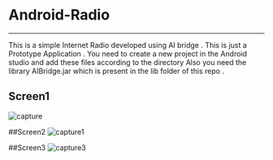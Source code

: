 # Android-Radio
---
This is a simple Internet Radio developed using AI bridge . 
This is just a Prototype Application . 
You need to create a new project in the Android studio and add these files according to the directory 
Also you need the library AIBridge.jar which is present in the lib folder of this repo . 

## Screen1
![capture](https://cloud.githubusercontent.com/assets/22931190/20474449/9e7aeb26-afec-11e6-81b5-ed79e72398b8.PNG)

##Screen2
![capture1](https://cloud.githubusercontent.com/assets/22931190/20474560/f65e0256-afec-11e6-96c4-c7d51aca12cb.PNG)

##Screen3
![capture3](https://cloud.githubusercontent.com/assets/22931190/20474567/ffd7de60-afec-11e6-93fd-34342aa10963.PNG)

